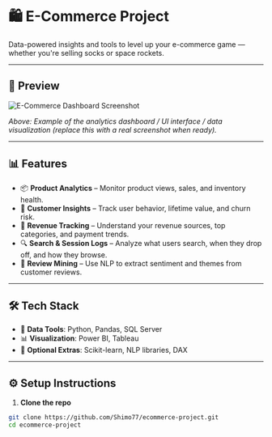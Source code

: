# 🛍️ E-Commerce Project

Data-powered insights and tools to level up your e-commerce game — whether you're selling socks or space rockets.

---

## 📸 Preview

![E-Commerce Dashboard Screenshot](https://via.placeholder.com/900x450.png?text=E-Commerce+Dashboard+Preview)

*Above: Example of the analytics dashboard / UI interface / data visualization (replace this with a real screenshot when ready).*

---

## 📊 Features

- 📦 **Product Analytics** – Monitor product views, sales, and inventory health.
- 👥 **Customer Insights** – Track user behavior, lifetime value, and churn risk.
- 💸 **Revenue Tracking** – Understand your revenue sources, top categories, and payment trends.
- 🔍 **Search & Session Logs** – Analyze what users search, when they drop off, and how they browse.
- 💬 **Review Mining** – Use NLP to extract sentiment and themes from customer reviews.

---

## 🛠️ Tech Stack

- 📁 **Data Tools**: Python, Pandas, SQL Server
- 📊 **Visualization**: Power BI, Tableau
- 🧠 **Optional Extras**: Scikit-learn, NLP libraries, DAX

---

## ⚙️ Setup Instructions

1. **Clone the repo**
```bash
git clone https://github.com/Shimo77/ecommerce-project.git
cd ecommerce-project
